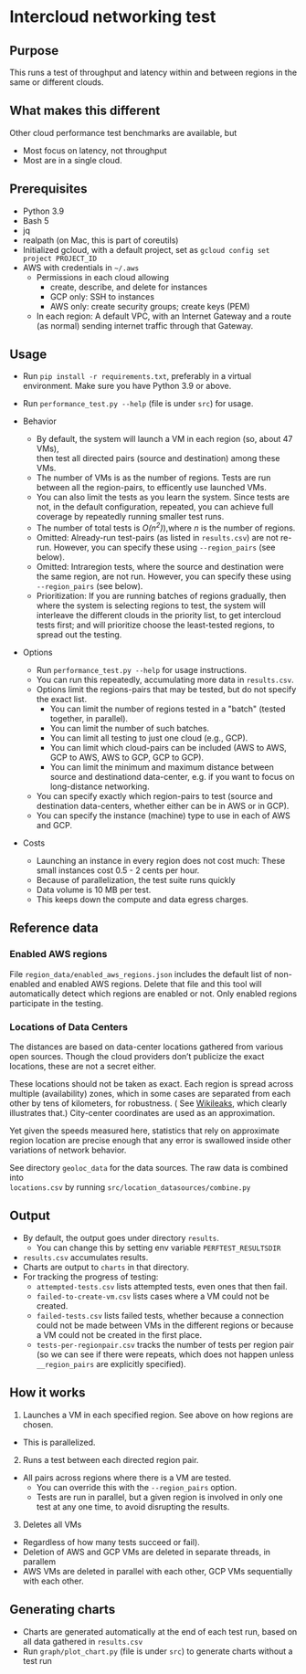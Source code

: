 # Intercloud networking test

## Purpose

This runs a test of throughput and latency within and between regions in the same or different clouds.

## What makes this different

Other cloud performance test benchmarks are available, but

* Most focus on latency, not throughput
* Most are in a single cloud.

## Prerequisites

* Python 3.9
* Bash 5
* jq
* realpath (on Mac, this is part of coreutils)
* Initialized gcloud, with a default project, set as `gcloud config set project PROJECT_ID`
* AWS with credentials in `~/.aws`
    * Permissions in each cloud allowing
        * create, describe, and delete for instances
        * GCP only: SSH to instances
        * AWS only: create security groups; create keys (PEM)
    * In each region: A default VPC, with an Internet Gateway and a route (as normal) sending internet traffic through
      that Gateway.

## Usage

* Run `pip install -r requirements.txt`, preferably in a virtual environment. Make sure you have Python 3.9 or above.
* Run `performance_test.py --help` (file is under `src`) for usage.
* Behavior
    * By default, the system will launch a VM in each region (so, about 47 VMs),  
      then test all directed pairs (source and destination) among these VMs.
    * The number of VMs is as the number of regions. Tests are run between all the region-pairs, to efficently use
      launched VMs.
    * You can also limit the tests as you learn the system. Since tests are not, in the default configuration, repeated,
      you can achieve full coverage by repeatedly running smaller test runs.
    * The number of total tests is   _O(n<sup>2</sup>)_),where _n_ is the number of regions.
    * Omitted: Already-run test-pairs (as listed in `results.csv`) are not re-run. However, you can specify these
      using `--region_pairs` (see below).
    * Omitted: Intraregion tests, where the source and destination were the same region, are not run. However, you can
      specify these using `--region_pairs` (see below).
    * Prioritization: If you are running batches of regions gradually, then where the system is selecting regions to
      test, the system will interleave the different clouds in the priority list, to get intercloud tests first; and
      will prioritize choose the least-tested regions, to spread out the testing.

* Options
    * Run `performance_test.py --help` for usage instructions.
    * You can run this repeatedly, accumulating more data in `results.csv`.
    * Options limit the regions-pairs that may be tested, but do not specify the exact list.
        * You can limit the number of regions tested in a "batch" (tested together, in parallel).
        * You can limit the number of such batches.
        * You can limit all testing to just one cloud (e.g., GCP).
        * You can limit which cloud-pairs can be included (AWS to AWS, GCP to AWS, AWS to GCP, GCP to GCP).
        * You can limit the minimum and maximum distance between source and destinationd data-center, e.g. if you want
          to focus on long-distance networking.
    * You can specify exactly which region-pairs to test (source and destination data-centers, whether either can be in
      AWS or in GCP).
    * You can specify the instance (machine) type to use in each of AWS and GCP.

* Costs
    * Launching an instance in every region does not cost much: These small instances cost 0.5 - 2 cents per hour.
    * Because of parallelization, the test suite runs quickly
    * Data volume is 10 MB per test.
    * This keeps down the compute and data egress charges.

## Reference data

### Enabled AWS regions

File `region_data/enabled_aws_regions.json` includes the default list of non-enabled and enabled AWS regions. Delete
that file and this tool will automatically detect which regions are enabled or not. Only enabled regions participate in
the testing.

### Locations of Data Centers

The distances are based on data-center locations gathered from various open sources. Though the cloud providers don’t
publicize the exact locations, these are not a secret either.

These locations should not be taken as exact. Each region is spread across multiple
(availability) zones, which in some cases are separated from each other by tens of kilometers, for robustness.  (
See [Wikileaks](https://wikileaks.org/amazon-atlas/map/), which clearly illustrates that.) City-center coordinates are
used as an approximation.

Yet given the speeds measured here, statistics that rely on approximate region location are precise enough that any
error is swallowed inside other variations of network behavior.

See directory `geoloc_data` for the data sources. The raw data is combined into  
`locations.csv`  by running `src/location_datasources/combine.py`

## Output

* By default, the output goes under directory `results`.
    * You can change this by setting env variable `PERFTEST_RESULTSDIR`
* `results.csv` accumulates results.
* Charts are output to `charts` in that directory.
* For tracking the progress of testing:
    * `attempted-tests.csv` lists attempted tests, even ones that then fail.
    * `failed-to-create-vm.csv` lists cases where a VM could not be created.
    * `failed-tests.csv` lists failed tests, whether because a connection could not be made between VMs in the different
      regions or because a VM could not be created in the first place.
    * `tests-per-regionpair.csv` tracks the number of tests per region pair
      (so we can see if there were repeats, which does not happen unless `__region_pairs` are explicitly specified).

## How it works

1. Launches a VM in each specified region. See above on how regions are chosen.

* This is parallelized.

2. Runs a test between each directed region pair.

* All pairs across regions where there is a VM are tested.
    * You can override this with the `--region_pairs` option.
    * Tests are run in parallel, but a given region is involved in only one test at any one time, to avoid disrupting
      the results.

3. Deletes all VMs

* Regardless of how many tests succeed or fail).
* Deletion of AWS and GCP VMs are deleted in separate threads, in parallem
* AWS VMs are deleted in parallel with each other, GCP VMs sequentially with each other.

## Generating charts

* Charts are generated automatically at the end of each test run, based on all data gathered in `results.csv`
* Run `graph/plot_chart.py` (file is under `src`) to generate charts without a test run

